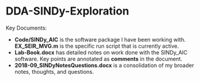 # DDA-SINDy-Exploration

Key Documents:
* __Code/SINDy_AIC__ is the software package I have been working with. __EX_SEIR_MVG.m__ is the specific run script that is currently active.
* __Lab-Book.docx__ has detailed notes on work done with the SINDy_AIC software. Key points are annotated as __comments__ in the document. 
* __2018-09_SINDyNotesQuestions.docx__ is a consolidation of my broader notes, thoughts, and questions.
